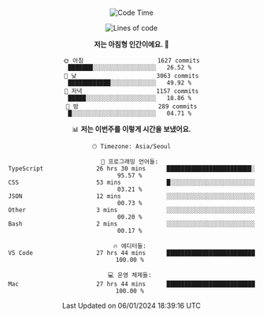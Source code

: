 <div align="center">

<br />

 <!--START_SECTION:waka-->
![Code Time](http://img.shields.io/badge/Code%20Time-1%2C891%20hrs%2028%20mins-blue)

![Lines of code](https://img.shields.io/badge/%EC%A0%80%EB%8A%94%20%EC%97%AC%ED%83%9C%EA%B9%8C%EC%A7%80%20-3.8%20million%20%EC%A4%84%EC%9D%98%20%EC%BD%94%EB%93%9C%EB%A5%BC%20%EC%9E%91%EC%84%B1%ED%96%88%EC%96%B4%EC%9A%94.-blue)

**저는 아침형 인간이에요. 🐤** 

```text
🌞 아침                     1627 commits        ███████░░░░░░░░░░░░░░░░░░   26.52 % 
🌆 낮　                     3063 commits        ████████████░░░░░░░░░░░░░   49.92 % 
🌃 저녁                     1157 commits        █████░░░░░░░░░░░░░░░░░░░░   18.86 % 
🌙 밤　                     289 commits         █░░░░░░░░░░░░░░░░░░░░░░░░   04.71 % 
```


📊 **저는 이번주를 이렇게 시간을 보냈어요.** 

```text
🕑︎ Timezone: Asia/Seoul

💬 프로그래밍 언어들: 
TypeScript               26 hrs 30 mins      ████████████████████████░   95.57 % 
CSS                      53 mins             █░░░░░░░░░░░░░░░░░░░░░░░░   03.21 % 
JSON                     12 mins             ░░░░░░░░░░░░░░░░░░░░░░░░░   00.73 % 
Other                    3 mins              ░░░░░░░░░░░░░░░░░░░░░░░░░   00.20 % 
Bash                     2 mins              ░░░░░░░░░░░░░░░░░░░░░░░░░   00.17 % 

🔥 에디터들: 
VS Code                  27 hrs 44 mins      █████████████████████████   100.00 % 

💻 운영 체제들: 
Mac                      27 hrs 44 mins      █████████████████████████   100.00 % 
```


 Last Updated on 06/01/2024 18:39:16 UTC
<!--END_SECTION:waka-->

</div>
